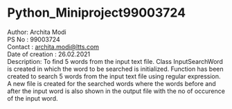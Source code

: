 # Python_Miniproject99003724
Author: Archita Modi\
PS No : 99003724\
Contact : archita.modi@ltts.com\
Date of creation : 26.02.2021\
Description: To find 5 words from the input text file. Class InputSearchWord is created in which the word to be searched is initialized. Function has been created to search 5 words from the input text file using regular expression. A new file is created for the searched words where the words before and after the input word is also shown in the output file with the no of occurence of the input word.

